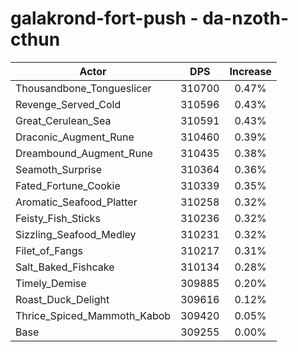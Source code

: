 # galakrond-fort-push - da-nzoth-cthun
| Actor | DPS | Increase |
|---|:---:|:---:|
|Thousandbone_Tongueslicer|310700|0.47%|
|Revenge_Served_Cold|310596|0.43%|
|Great_Cerulean_Sea|310591|0.43%|
|Draconic_Augment_Rune|310460|0.39%|
|Dreambound_Augment_Rune|310435|0.38%|
|Seamoth_Surprise|310364|0.36%|
|Fated_Fortune_Cookie|310339|0.35%|
|Aromatic_Seafood_Platter|310258|0.32%|
|Feisty_Fish_Sticks|310236|0.32%|
|Sizzling_Seafood_Medley|310231|0.32%|
|Filet_of_Fangs|310217|0.31%|
|Salt_Baked_Fishcake|310134|0.28%|
|Timely_Demise|309885|0.20%|
|Roast_Duck_Delight|309616|0.12%|
|Thrice_Spiced_Mammoth_Kabob|309420|0.05%|
|Base|309255|0.00%|
